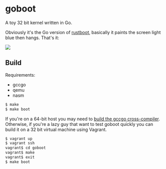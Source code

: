 # goboot

A toy 32 bit kernel written in Go.

Obviously it's the Go version of [rustboot](https://github.com/charliesome/rustboot), basically it paints the screen light blue then hangs. That's it:

![](http://i.imgur.com/60ggYUo.png)

## Build

Requirements:

  * gccgo
  * qemu
  * nasm

```sh
$ make
$ make boot

```

If you're on a 64-bit host you may need to [build the gccgo cross-compiler](https://github.com/golang/go/wiki/GccgoCrossCompilation).
Otherwise, if you're a lazy guy that want to test goboot quickly you can build it on a 32 bit virtual machine using Vagrant.

```sh
$ vagrant up
$ vagrant ssh
vagrant$ cd goboot
vagrant$ make
vagrant$ exit
$ make boot

```
